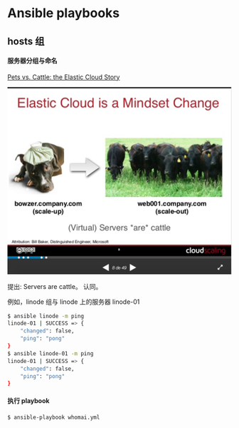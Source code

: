 # Ansible playbooks



## hosts 组

#### 服务器分组与命名

[Pets vs. Cattle: the Elastic Cloud Story](https://es.slideshare.net/randybias/pets-vs-cattle-the-elastic-cloud-story)

![Servers are cattle](images/pets-vs-cattle.png)

提出: Servers are cattle。
认同。


例如，linode 组与 linode 上的服务器 linode-01


```bash
$ ansible linode -m ping
linode-01 | SUCCESS => {
    "changed": false,
    "ping": "pong"
}
$ ansible linode-01 -m ping
linode-01 | SUCCESS => {
    "changed": false,
    "ping": "pong"
}
```


#### 执行 playbook

```bash
$ ansible-playbook whomai.yml
```
